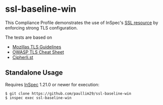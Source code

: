 ssl-baseline-win
===================

This Compliance Profile demonstrates the use of InSpec's [SSL resource](https://www.inspec.io/docs/reference/resources/ssl/) by enforcing strong TLS configuration.

The tests are based on
- [Mozillas TLS Guidelines](https://wiki.mozilla.org/Security/Server_Side_TLS)
- [OWASP TLS Cheat Sheet](https://www.owasp.org/index.php/Transport_Layer_Protection_Cheat_Sheet)
- [Cipherli.st](https://cipherli.st/)

## Standalone Usage

Requires [InSpec](https://github.com/chef/inspec) 1.21.0 or newer for execution:

```
$ git clone https://github.com/paullim29/ssl-baseline-win
$ inspec exec ssl-baseline-win

